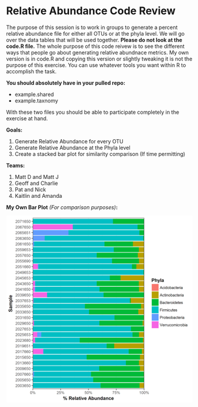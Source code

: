 # Relative Abundance Code Review

The purpose of this session is to work in groups to generate a percent relative abundance file for either all OTUs or at the phyla level. 
We will go over the data tables that will be used together. **Please do not look at the code.R file.** The whole purpose of this code 
reivew is to see the different ways that people go about generating relative abundnace metrics.  My own version is in code.R and copying 
this version or slightly tweaking it is not the purpose of this exercise.  You can use whatever tools you want within R to accomplish 
the task.

**You should absolutely have in your pulled repo:**
* example.shared
* example.taxnomy

With these two files you should be able to participate completely in the exercise at hand.

**Goals:**  
1. Generate Relative Abundance for every OTU
2. Generate Relative Abundance at the Phyla level
3. Create a stacked bar plot for similarity comparison (If time permitting)


**Teams:**

1. Matt D and Matt J
2. Geoff and Charlie
3. Pat and Nick
4. Kaitlin and Amanda


**My Own Bar Plot** *(For comparison purposes)***:**


![](example_fig.png)
